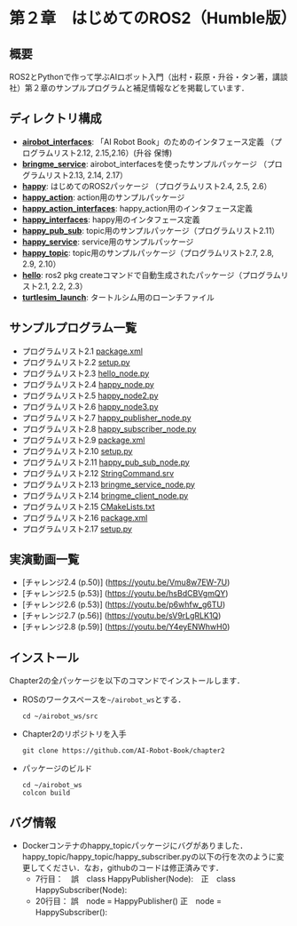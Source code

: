 # 第２章　はじめてのROS2（Humble版）
## 概要
ROS2とPythonで作って学ぶAIロボット入門（出村・萩原・升谷・タン著，講談社）第２章のサンプルプログラムと補足情報などを掲載しています．

## ディレクトリ構成
- **[airobot_interfaces](airobot_interfaces)**: 「AI Robot Book」のためのインタフェース定義 （プログラムリスト2.12, 2.15,2.16）(升谷 保博) 
- **[bringme_service](bringme_service)**: airobot_interfacesを使ったサンプルパッケージ （プログラムリスト2.13, 2.14, 2.17）
- **[happy](happy)**: はじめてのROS2パッケージ （プログラムリスト2.4, 2.5, 2.6）
- **[happy_action](happy_action)**: action用のサンプルパッケージ 
- **[happy_action_interfaces](happy_action_interfaces)**: happy_action用のインタフェース定義 
- **[happy_interfaces](happy_interfaces)**: happy用のインタフェース定義 
- **[happy_pub_sub](happy_pub_sub)**: topic用のサンプルパッケージ（プログラムリスト2.11） 
- **[happy_service](happy_service)**: service用のサンプルパッケージ 
- **[happy_topic](happy_topic)**: topic用のサンプルパッケージ（プログラムリスト2.7, 2.8, 2.9, 2.10）
- **[hello](hello)**: ros2 pkg createコマンドで自動生成されたパッケージ（プログラムリスト2.1, 2.2, 2.3）
- **[turtlesim_launch](turtlesim_launch)**: タートルシム用のローンチファイル 

## サンプルプログラム一覧
- プログラムリスト2.1 [package.xml](https://github.com/AI-Robot-Book/chapter2/blob/master/hello/package.xml)
- プログラムリスト2.2 [setup.py](https://github.com/AI-Robot-Book/chapter2/blob/master/hello/setup.py)
- プログラムリスト2.3 [hello_node.py](https://github.com/AI-Robot-Book/chapter2/blob/master/hello/hello/hello_node.py)
- プログラムリスト2.4 [happy_node.py](https://github.com/AI-Robot-Book/chapter2/blob/master/happy/happy/happy_node.py)
- プログラムリスト2.5 [happy_node2.py](https://github.com/AI-Robot-Book/chapter2/blob/master/happy/happy/happy_node2.py)
- プログラムリスト2.6 [happy_node3.py](https://github.com/AI-Robot-Book/chapter2/blob/master/happy/happy/happy_node3.py)
- プログラムリスト2.7 [happy_publisher_node.py](https://github.com/AI-Robot-Book/chapter2/blob/master/happy_topic/happy_topic/happy_publisher_node.py)
- プログラムリスト2.8 [happy_subscriber_node.py](https://github.com/AI-Robot-Book/chapter2/blob/master/happy_topic/happy_topic/happy_subscriber_node.py)
- プログラムリスト2.9 [package.xml](https://github.com/AI-Robot-Book/chapter2/blob/master/happy_topic/package.xml)
- プログラムリスト2.10 [setup.py](https://github.com/AI-Robot-Book/chapter2/blob/master/happy_topic/setup.py)
- プログラムリスト2.11 [happy_pub_sub_node.py](https://github.com/AI-Robot-Book/chapter2/tree/master/happy_pub_sub/happy_pub_sub)
- プログラムリスト2.12 [StringCommand.srv](https://github.com/AI-Robot-Book/chapter2/blob/master/airobot_interfaces/srv/StringCommand.srv)
- プログラムリスト2.13 [bringme_service_node.py](https://github.com/AI-Robot-Book/chapter2/blob/master/bringme_service/bringme_service/bringme_service_node.py)
- プログラムリスト2.14 [bringme_client_node.py](https://github.com/AI-Robot-Book/chapter2/blob/master/bringme_service/bringme_service/bringme_client_node.py)
- プログラムリスト2.15 [CMakeLists.txt](https://github.com/AI-Robot-Book/chapter2/blob/master/airobot_interfaces/CMakeLists.txt)
- プログラムリスト2.16 [package.xml](https://github.com/AI-Robot-Book/chapter2/blob/master/airobot_interfaces/package.xml)
- プログラムリスト2.17 [setup.py](https://github.com/AI-Robot-Book/chapter2/blob/master/bringme_service/setup.py)

## 実演動画一覧  
- [チャレンジ2.4 (p.50)] (https://youtu.be/Vmu8w7EW-7U)  
- [チャレンジ2.5 (p.53)] (https://youtu.be/hsBdCBVgmQY)  
- [チャレンジ2.6 (p.53)] (https://youtu.be/p6whfw_g6TU)  
- [チャレンジ2.7 (p.56)] (https://youtu.be/sV9rLgRLK1Q)  
- [チャレンジ2.8 (p.59)] (https://youtu.be/Y4eyENWhwH0)  


## インストール
Chapter2の全パッケージを以下のコマンドでインストールします．
- ROSのワークスペースを`~/airobot_ws`とする．
  ```
  cd ~/airobot_ws/src
  ```

- Chapter2のリポジトリを入手
  ```
  git clone https://github.com/AI-Robot-Book/chapter2
  ```
  
- パッケージのビルド   
  ```
  cd ~/airobot_ws  
  colcon build
  ```



## バグ情報
- Dockerコンテナのhappy_topicパッケージにバグがありました．happy_topic/happy_topic/happy_subscriber.pyの以下の行を次のように変更してください．なお，githubのコードは修正済みです．
  - 7行目：　誤　class HappyPublisher(Node):　正　class HappySubscriber(Node):　　
  - 20行目： 誤　node = HappyPublisher()      正　node = HappySubscriber():　
